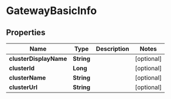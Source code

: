 

# GatewayBasicInfo


## Properties

Name | Type | Description | Notes
------------ | ------------- | ------------- | -------------
**clusterDisplayName** | **String** |  |  [optional]
**clusterId** | **Long** |  |  [optional]
**clusterName** | **String** |  |  [optional]
**clusterUrl** | **String** |  |  [optional]



